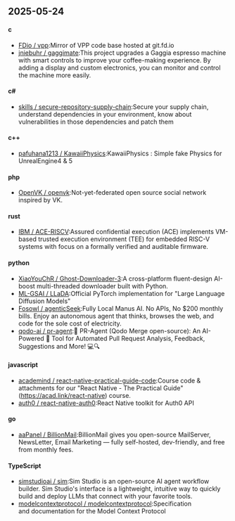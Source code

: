 ## 2025-05-24
#### c
* [FDio / vpp](https://github.com/FDio/vpp):Mirror of VPP code base hosted at git.fd.io
* [jniebuhr / gaggimate](https://github.com/jniebuhr/gaggimate):This project upgrades a Gaggia espresso machine with smart controls to improve your coffee-making experience. By adding a display and custom electronics, you can monitor and control the machine more easily.
#### c#
* [skills / secure-repository-supply-chain](https://github.com/skills/secure-repository-supply-chain):Secure your supply chain, understand dependencies in your environment, know about vulnerabilities in those dependencies and patch them
#### c++
* [pafuhana1213 / KawaiiPhysics](https://github.com/pafuhana1213/KawaiiPhysics):KawaiiPhysics : Simple fake Physics for UnrealEngine4 & 5
#### php
* [OpenVK / openvk](https://github.com/OpenVK/openvk):Not-yet-federated open source social network inspired by VK.
#### rust
* [IBM / ACE-RISCV](https://github.com/IBM/ACE-RISCV):Assured confidential execution (ACE) implements VM-based trusted execution environment (TEE) for embedded RISC-V systems with focus on a formally verified and auditable firmware.
#### python
* [XiaoYouChR / Ghost-Downloader-3](https://github.com/XiaoYouChR/Ghost-Downloader-3):A cross-platform fluent-design AI-boost multi-threaded downloader built with Python.
* [ML-GSAI / LLaDA](https://github.com/ML-GSAI/LLaDA):Official PyTorch implementation for "Large Language Diffusion Models"
* [Fosowl / agenticSeek](https://github.com/Fosowl/agenticSeek):Fully Local Manus AI. No APIs, No $200 monthly bills. Enjoy an autonomous agent that thinks, browses the web, and code for the sole cost of electricity.
* [qodo-ai / pr-agent](https://github.com/qodo-ai/pr-agent):🚀 PR-Agent (Qodo Merge open-source): An AI-Powered 🤖 Tool for Automated Pull Request Analysis, Feedback, Suggestions and More! 💻🔍
#### javascript
* [academind / react-native-practical-guide-code](https://github.com/academind/react-native-practical-guide-code):Course code & attachments for our "React Native - The Practical Guide" (https://acad.link/react-native) course.
* [auth0 / react-native-auth0](https://github.com/auth0/react-native-auth0):React Native toolkit for Auth0 API
#### go
* [aaPanel / BillionMail](https://github.com/aaPanel/BillionMail):BillionMail gives you open-source MailServer, NewsLetter, Email Marketing — fully self-hosted, dev-friendly, and free from monthly fees.
#### TypeScript
* [simstudioai / sim](https://github.com/simstudioai/sim):Sim Studio is an open-source AI agent workflow builder. Sim Studio's interface is a lightweight, intuitive way to quickly build and deploy LLMs that connect with your favorite tools.
* [modelcontextprotocol / modelcontextprotocol](https://github.com/modelcontextprotocol/modelcontextprotocol):Specification and documentation for the Model Context Protocol

